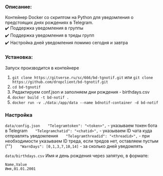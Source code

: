 ### Описание:
Контейнер Docker со скриптом на Python для уведомления о предстоящих днях рождениях в Telegram.  
✔️ Поддержка уведомления в группы  
✔️ Поддержка уведомления в треды групп  
✔️ Настройка дней уведомления помимо сегодня и завтра  
### Установка:
Запуск производится в контейнере
1. `git clone https://gitverse.ru/sc/666/bd-tgnotif.git` или `git clone https://github.com/dropclient/bd-tgnotif.git`
2. `cd bd-tgnotif`
3. Редактируем conf.json и заполняем дни рождения - birthdays.csv
3. `docker build -t bd-notif .`
4. `docker run -v ./data:/app/data --name bdnotif-container -d bd-notif`

### Настройка
`data/config.json`
`   "Telegramtoken": "<token>",` - указываем токен бота в Telegram
`   "Telegramchatid": "<chatid>",` - указываем ID чата куда отправлять уведомления
`   "Telegramthreadid": "<threadid>",` - при необходимости указываем ID треда, если тредов нет, оставляем пустым ("")
`   "WarnDays": [0,1,3,7,10,14]` - за сколько дней уведомлять  

`data/birthdays.csv`
Имя и день рождения через запятую, в формате: 
```
Name,Value
Имя,01.01.2001
```